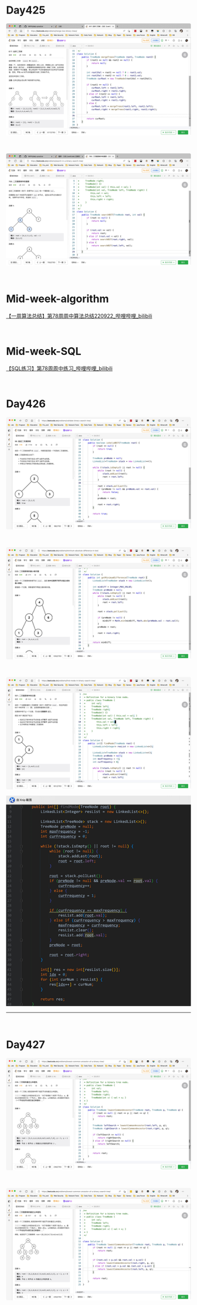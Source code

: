 # Day425

![day425](assets/day425.jpg)

&nbsp;

![day425-01](assets/day425-01.jpg)

&nbsp;

# Mid-week-algorithm

[【一周算法总结】第78周周中算法总结220922_哔哩哔哩_bilibili](https://www.bilibili.com/video/BV1e8411b7ZM/?spm_id_from=333.1007.top_right_bar_window_dynamic.content.click)

&nbsp;

# Mid-week-SQL

[【SQL练习】第78周周中练习_哔哩哔哩_bilibili](https://www.bilibili.com/video/BV1Td4y1M7H3/?vd_source=0e2e4fb78a4d00f87c3860e1ba2bc5b7)

&nbsp;

# Day426

![426](assets/426.png)

&nbsp;

![426-01](assets/426-01.png)

&nbsp;

![426-02-01](assets/426-02-01.jpg)

![426-02](assets/426-02.jpg)

---

&nbsp;

# Day427

![427](assets/427.jpg)

&nbsp;

![427-01](assets/427-01.jpg)



